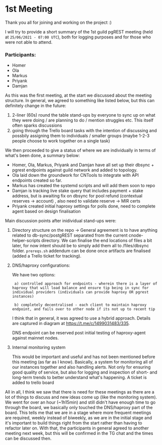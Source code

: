 # 1st Meeting

Thank you all for joining and working on the project :)

I will try to provide a short summary of the 1st guild pgREST meeting (held at `25/06/2021 - 07:00 UTC`), both for logging purposes and for those who were not able to attend. 

### Participants:

- Homer
- Ola
- Markus
- Priyank
- Damjan

As this was the first meeting, at the start we discussed about the meeting structure. In general, we agreed to something like listed below, but this can definitely change in the future:
1) 2-liner (60s) round the table stand-ups by everyone to sync up on what they were doing / are planning to do / mention struggles etc. This itself often sparks discussions
2) going through the Trello board tasks with the intention of discussing and possbily assigning them to individuals / smaller groups (maybe 1-2-3 people choose to work together on a single task)

We then proceeded to give a status of where we are individually in terms of what's been done, a summary below:
- Homer, Ola, Markus, Priyank and Damjan have all set up their dbsync + pgrest endpoints against guild network and added to topology.
- Ola laid down the groundwork for CNTools to integrate with API endpoints created so far.
- Markus has created the systemd scripts and will add them soon to repo
- Damjan is tracking live stake query that includes payment + stake address, but is awaiting fix on dbsync for pool refund (contextual reserves -> account) , also need to validate reserve -> MIR certs
- Priyank created initial haproxy settings for polls done, need to complete agent based on design finalisation

Main discussion points after inidividual stand-ups were:

  1) Directory structure on the repo -> General agreement is to have anything related to db-sync/postgREST separated from the current cnode-helper-scripts directory. We can finalise the end locations of files a bit later, for now intent should be to simply add them all to /files/dbsync folder. `prereqs.sh` addendum can be done once artifacts are finalised (added a Trello ticket for tracking).

1) DNS/haproxy configurations:

    We have two options:

        a) controlled approach for endpoints - wherein there is a layer of haproxy that will load balance and ensure tip being in sync for individual providers (individuals can provide haproxy OR pgrest instances)

        b) completely decentralised - each client to maintain haproxy endpoint, and fails over to other node if its not up to recent tip

    I think that in general, it was agreed to use a hybrid approach. Details are captured in diagram at https://t.me/c/1499031483/335.

    DNS endpoint can be reserved post initial testing of haproxy-agent against mainnet nodes.

3) Internal monitoring system

    This would be important and useful and has not been mentioned before this meeting (as far as I know). Basically, a system for monitoring all of our instances together and also handling alerts. Not only for ensuring good quality of service, but also for logging and inspection of short- and long-term trends to better understand what's happening. A ticket is added to trello board

All in all, I think we saw that there is need for these meetings as there are a lot of things to discuss and new ideas come up (like the monitoring system). We went for over an hour (~1h15min) and still didn't have enough time to go through the board, we basically only touched the DNS/haproxy part of the board. This tells me that we are in a stage where more frequent meetings are required, weekly instead of biweekly, as we are in the initial stage and it's important to build things right from the start rather than having to refactor later on. With that, the participants in general agreed to another meeting next week, but this will be confirmed in the TG chat and the times can be discussed then.